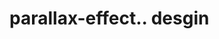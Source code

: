 # parallax-effect.. desgin                                                                                                                                                                                                                                                                                                                                                                                                                                                                                                                                                                                                                                                                                                                                         
